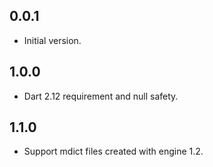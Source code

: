 ## 0.0.1

- Initial version.

## 1.0.0

- Dart 2.12 requirement and null safety.

## 1.1.0

- Support mdict files created with engine 1.2.
